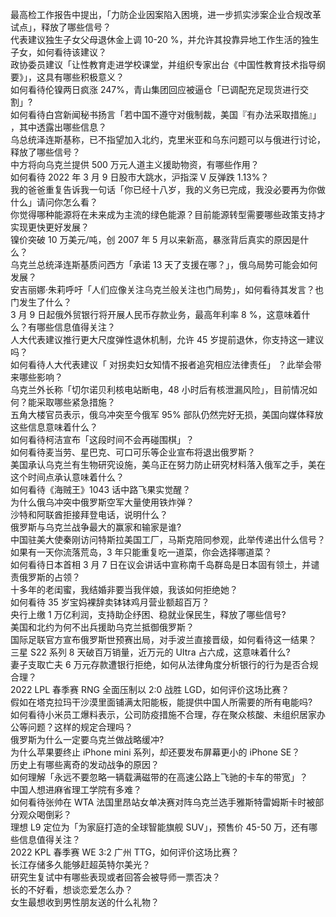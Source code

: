 最高检工作报告中提出，「力防企业因案陷入困境，进一步抓实涉案企业合规改革试点」，释放了哪些信号？  
代表建议独生子女父母退休金上调 10-20 %，并允许其投靠异地工作生活的独生子女，如何看待该建议？  
政协委员建议「让性教育走进学校课堂，并组织专家出台《中国性教育技术指导纲要》」，这具有哪些积极意义？  
如何看待伦镍两日疯涨 247%，青山集团回应被逼仓「已调配充足现货进行交割」?  
如何看待白宫新闻秘书扬言「若中国不遵守对俄制裁，美国『有办法采取措施』」 ，其中透露出哪些信息？  
乌总统泽连斯基称，已不指望加入北约，克里米亚和乌东问题可以与俄进行讨论，释放了哪些信号？  
中方将向乌克兰提供 500 万元人道主义援助物资，有哪些作用？  
如何看待 2022 年 3 月 9 日股市大跳水，沪指深 V 反弹跌 1.13%？  
我的爸爸重复告诉我一句话「你已经十八岁，我的义务已完成，我没必要再为你做什么」请问你怎么看？  
你觉得哪种能源将在未来成为主流的绿色能源？目前能源转型需要哪些政策支持才实现更快更好发展？  
镍价突破 10 万美元/吨，创 2007 年 5 月以来新高，暴涨背后真实的原因是什么？  
乌克兰总统泽连斯基质问西方「承诺 13 天了支援在哪？」，俄乌局势可能会如何发展？  
安吉丽娜·朱莉呼吁「人们应像关注乌克兰般关注也门局势」，如何看待其发言？也门发生了什么？  
3 月 9 日起俄外贸银行将开展人民币存款业务，最高年利率 8 %，这意味着什么？有哪些信息值得关注？  
人大代表建议推行更大尺度弹性退休机制，允许 45 岁提前退休，你支持这一建议吗？  
如何看待人大代表建议「 对拐卖妇女知情不报者追究相应法律责任」 ？此举会带来哪些影响？  
乌克兰外长称「切尔诺贝利核电站断电，48 小时后有核泄漏风险」，目前情况如何？能采取哪些紧急措施？  
五角大楼官员表示，俄乌冲突至今俄军 95% 部队仍然完好无损，美国向媒体释放这些信息意味着什么？  
如何看待柯洁宣布「这段时间不会再碰围棋」？  
如何看待麦当劳、星巴克、可口可乐等企业宣布将退出俄罗斯？  
美国承认乌克兰有生物研究设施，美乌正在努力防止研究材料落入俄军之手，美在这个时间点承认意味着什么？  
如何看待《海贼王》1043 话中路飞果实觉醒？  
为什么俄乌冲突中俄罗斯空军大量使用铁炸弹？  
沙特和阿联酋拒接拜登电话，说明什么？  
俄罗斯与乌克兰战争最大的赢家和输家是谁?  
中国驻美大使秦刚访问特斯拉美国工厂，马斯克陪同参观，此举传递出什么信号？  
如果有一天你流落荒岛，3 年只能重复吃一道菜，你会选择哪道菜？  
如何看待日本首相 3 月 7 日在议会讲话中宣称南千岛群岛是日本固有领土，并谴责俄罗斯的占领？  
十多年的老闺蜜，我结婚非要当我伴娘，我该如何拒绝她？  
如何看待 35 岁宝妈裸辞卖钵钵鸡月营业额超百万？  
央行上缴 1 万亿利润，支持助企纾困、稳就业保民生，释放了哪些信号?  
美国和北约为何不出兵援助乌克兰抵御俄罗斯？  
国际足联官方宣布俄罗斯世预赛出局，对手波兰直接晋级，如何看待这一结果？  
三星 S22 系列 8 天破百万销量，近万元的 UItra 占六成，这意味着什么?  
妻子支取亡夫 6 万元存款遭银行拒绝，如何从法律角度分析银行的行为是否合规合理？  
2022 LPL 春季赛 RNG 全面压制以 2:0 战胜 LGD，如何评价这场比赛？  
假如在塔克拉玛干沙漠里面铺满太阳能板，能提供中国人所需要的所有电能吗?  
如何看待小米员工爆料表示，公司防疫措施不合理，存在聚众核酸、未组织居家办公等问题？这样的规定合理吗？  
俄罗斯为什么一定要乌克兰做战略缓冲?  
为什么苹果要终止 iPhone mini 系列，却还要发布屏幕更小的 iPhone SE？  
历史上有哪些离奇的发动战争的原因？  
如何理解「永远不要忽略一辆载满磁带的在高速公路上飞驰的卡车的带宽」？  
中国人想进麻省理工学院有多难？  
如何看待张帅在 WTA 法国里昂站女单决赛对阵乌克兰选手雅斯特雷姆斯卡时被部分观众喝倒彩？  
理想 L9 定位为「为家庭打造的全球智能旗舰 SUV」，预售价 45-50 万，还有哪些信息值得关注？  
2022 KPL 春季赛 WE 3:2 广州 TTG，如何评价这场比赛？  
长江存储多久能够赶超英特尔美光？  
研究生复试中有哪些表现或者回答会被导师一票否决？  
长的不好看，想谈恋爱怎么办？  
女生最想收到男性朋友送的什么礼物？  
